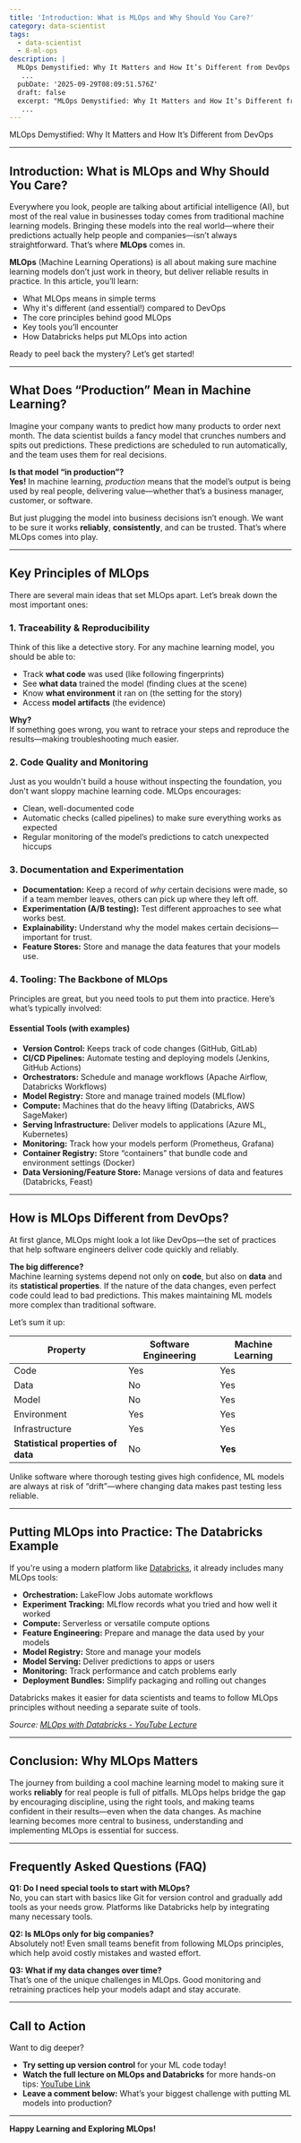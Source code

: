 ```yaml
---
title: 'Introduction: What is MLOps and Why Should You Care?'
category: data-scientist
tags:
  - data-scientist
  - 8-ml-ops
description: |
  MLOps Demystified: Why It Matters and How It’s Different from DevOps ---\nEverywhere you look, people are talking about artificial intelligence (AI),
   ...
  pubDate: '2025-09-29T08:09:51.576Z'
  draft: false
  excerpt: "MLOps Demystified: Why It Matters and How It’s Different from DevOps ---\nEverywhere you look, people are talking about artificial intelligence (AI),"
   ...
---
```


MLOps Demystified: Why It Matters and How It’s Different from DevOps

---

## Introduction: What is MLOps and Why Should You Care?

Everywhere you look, people are talking about artificial intelligence (AI), but most of the real value in businesses today comes from traditional machine learning models. Bringing these models into the real world—where their predictions actually help people and companies—isn’t always straightforward. That’s where **MLOps** comes in.

**MLOps** (Machine Learning Operations) is all about making sure machine learning models don’t just work in theory, but deliver reliable results in practice. In this article, you’ll learn:

- What MLOps means in simple terms
- Why it's different (and essential!) compared to DevOps
- The core principles behind good MLOps
- Key tools you’ll encounter
- How Databricks helps put MLOps into action

Ready to peel back the mystery? Let’s get started!

---

## What Does “Production” Mean in Machine Learning?

Imagine your company wants to predict how many products to order next month. The data scientist builds a fancy model that crunches numbers and spits out predictions. These predictions are scheduled to run automatically, and the team uses them for real decisions.

**Is that model “in production”?**  
**Yes!** In machine learning, *production* means that the model’s output is being used by real people, delivering value—whether that’s a business manager, customer, or software.

But just plugging the model into business decisions isn’t enough. We want to be sure it works **reliably**, **consistently**, and can be trusted. That’s where MLOps comes into play.

---

## Key Principles of MLOps

There are several main ideas that set MLOps apart. Let’s break down the most important ones:

### 1. Traceability & Reproducibility

Think of this like a detective story. For any machine learning model, you should be able to:

- Track **what code** was used (like following fingerprints)
- See **what data** trained the model (finding clues at the scene)
- Know **what environment** it ran on (the setting for the story)
- Access **model artifacts** (the evidence)

**Why?**  
If something goes wrong, you want to retrace your steps and reproduce the results—making troubleshooting much easier.

### 2. Code Quality and Monitoring

Just as you wouldn't build a house without inspecting the foundation, you don't want sloppy machine learning code. MLOps encourages:

- Clean, well-documented code
- Automatic checks (called pipelines) to make sure everything works as expected
- Regular monitoring of the model’s predictions to catch unexpected hiccups

### 3. Documentation and Experimentation

- **Documentation:** Keep a record of *why* certain decisions were made, so if a team member leaves, others can pick up where they left off.
- **Experimentation (A/B testing):** Test different approaches to see what works best.
- **Explainability:** Understand why the model makes certain decisions—important for trust.
- **Feature Stores:** Store and manage the data features that your models use.

### 4. Tooling: The Backbone of MLOps

Principles are great, but you need tools to put them into practice. Here’s what’s typically involved:

#### Essential Tools (with examples)

- **Version Control:** Keeps track of code changes (GitHub, GitLab)
- **CI/CD Pipelines:** Automate testing and deploying models (Jenkins, GitHub Actions)
- **Orchestrators:** Schedule and manage workflows (Apache Airflow, Databricks Workflows)
- **Model Registry:** Store and manage trained models (MLflow)
- **Compute:** Machines that do the heavy lifting (Databricks, AWS SageMaker)
- **Serving Infrastructure:** Deliver models to applications (Azure ML, Kubernetes)
- **Monitoring:** Track how your models perform (Prometheus, Grafana)
- **Container Registry:** Store “containers” that bundle code and environment settings (Docker)
- **Data Versioning/Feature Store:** Manage versions of data and features (Databricks, Feast)

---

## How is MLOps Different from DevOps?

At first glance, MLOps might look a lot like DevOps—the set of practices that help software engineers deliver code quickly and reliably.

**The big difference?**  
Machine learning systems depend not only on **code**, but also on **data** and its **statistical properties**. If the nature of the data changes, even perfect code could lead to bad predictions. This makes maintaining ML models more complex than traditional software.

Let’s sum it up:

| Property      | Software Engineering | Machine Learning      |
|---------------|---------------------|----------------------|
| Code          | Yes                 | Yes                  |
| Data          | No                  | Yes                  |
| Model         | No                  | Yes                  |
| Environment   | Yes                 | Yes                  |
| Infrastructure| Yes                 | Yes                  |
| **Statistical properties of data** | No | **Yes** |

Unlike software where thorough testing gives high confidence, ML models are always at risk of “drift”—where changing data makes past testing less reliable.

---

## Putting MLOps into Practice: The Databricks Example

If you're using a modern platform like [Databricks](https://databricks.com/product/databricks-workflows), it already includes many MLOps tools:

- **Orchestration:** LakeFlow Jobs automate workflows
- **Experiment Tracking:** MLflow records what you tried and how well it worked
- **Compute:** Serverless or versatile compute options
- **Feature Engineering:** Prepare and manage the data used by your models
- **Model Registry:** Store and manage your models
- **Model Serving:** Deliver predictions to apps or users
- **Monitoring:** Track performance and catch problems early
- **Deployment Bundles:** Simplify packaging and rolling out changes

Databricks makes it easier for data scientists and teams to follow MLOps principles without needing a separate suite of tools.

*Source: [MLOps with Databricks - YouTube Lecture](https://www.youtube.com/watch?v=gqrl4QpfHzo)*

---

## Conclusion: Why MLOps Matters

The journey from building a cool machine learning model to making sure it works **reliably** for real people is full of pitfalls. MLOps helps bridge the gap by encouraging discipline, using the right tools, and making teams confident in their results—even when the data changes. As machine learning becomes more central to business, understanding and implementing MLOps is essential for success.

---

## Frequently Asked Questions (FAQ)

**Q1: Do I need special tools to start with MLOps?**  
No, you can start with basics like Git for version control and gradually add tools as your needs grow. Platforms like Databricks help by integrating many necessary tools.

**Q2: Is MLOps only for big companies?**  
Absolutely not! Even small teams benefit from following MLOps principles, which help avoid costly mistakes and wasted effort.

**Q3: What if my data changes over time?**  
That’s one of the unique challenges in MLOps. Good monitoring and retraining practices help your models adapt and stay accurate.

---

## Call to Action

Want to dig deeper?  
- **Try setting up version control** for your ML code today!
- **Watch the full lecture on MLOps and Databricks** for more hands-on tips: [YouTube Link](https://www.youtube.com/watch?v=gqrl4QpfHzo)
- **Leave a comment below:** What’s your biggest challenge with putting ML models into production?

---

**Happy Learning and Exploring MLOps!**
